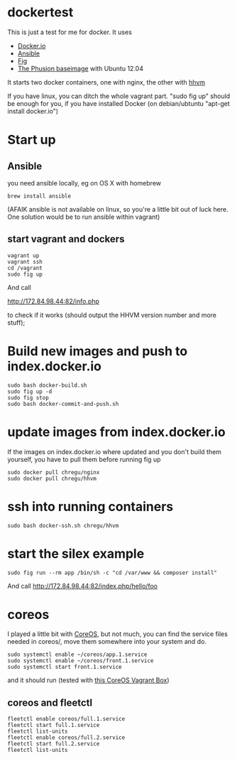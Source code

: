 # dockertest

This is just a test for me for docker. It uses

- [Docker.io](https://www.docker.io/) 
- [Ansible](http://www.ansible.com/home)
- [Fig](http://orchardup.github.io/fig/)
- [The Phusion baseimage](https://github.com/phusion/baseimage-docker) with Ubuntu 12.04

It starts two docker containers, one with nginx, the other with [hhvm](http://hhvm.com/)

If you have linux, you can ditch the whole vagrant part. "sudo fig up" should be enough for you, if you have installed Docker (on debian/ubtuntu "apt-get install docker.io")


# Start up

## Ansible

you need ansible locally, eg on OS X with homebrew
````
brew install ansible
````

(AFAIK ansible is not available on linux, so you're a little bit out of luck here. One solution would be to run ansible within vagrant)


## start vagrant and dockers

````
vagrant up
vagrant ssh
cd /vagrant
sudo fig up
````

And call

http://172.84.98.44:82/info.php

to check if it works (should output the HHVM version number and more stuff);

# Build new images and push to index.docker.io

````
sudo bash docker-build.sh
sudo fig up -d
sudo fig stop
sudo bash docker-commit-and-push.sh
````

# update images from index.docker.io

If the images on index.docker.io where updated and you don't build them yourself, you have to pull them before running fig up

````
sudo docker pull chregu/nginx
sudo docker pull chregu/hhvm
````

# ssh into running containers

````
sudo bash docker-ssh.sh chregu/hhvm
````

# start the silex example

````
sudo fig run --rm app /bin/sh -c "cd /var/www && composer install"
````

And call http://172.84.98.44:82/index.php/hello/foo

# coreos

I played a little bit with [CoreOS](https://coreos.com/), but not much, you can find the service files needed in coreos/, move them somewhere into your system and do.

````
sudo systemctl enable ~/coreos/app.1.service
sudo systemctl enable ~/coreos/front.1.service
sudo systemctl start front.1.service
````
and it should run (tested with [this CoreOS Vagrant Box](https://github.com/coreos/coreos-vagrant))

## coreos and fleetctl

````
fleetctl enable coreos/full.1.service
fleetctl start full.1.service
fleetctl list-units
fleetctl enable coreos/full.2.service
fleetctl start full.2.service
fleetctl list-units
````

